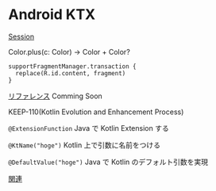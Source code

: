 # Android KTX  
[Session](https://www.youtube.com/watch?time_continue=36&v=st1XVfkDWqk)

Color.plus(c: Color) -> Color + Color?

```
supportFragmentManager.transaction {
  replace(R.id.content, fragment)
}
```
[リファレンス](https://developer.android.com/reference/kotlin/androidx/fragment/app/package-summary#extension-functions-summary)
Comming Soon

KEEP-110(Kotlin Evolution and Enhancement Process)

`@ExtensionFunction`
Java で Kotlin Extension する

`@KtName("hoge")`
Kotlin 上で引数に名前をつける  

`@DefaultValue("hoge")`
Java で Kotlin のデフォルト引数を実現

[関連](https://github.com/Kotlin/KEEP/issues/110)


